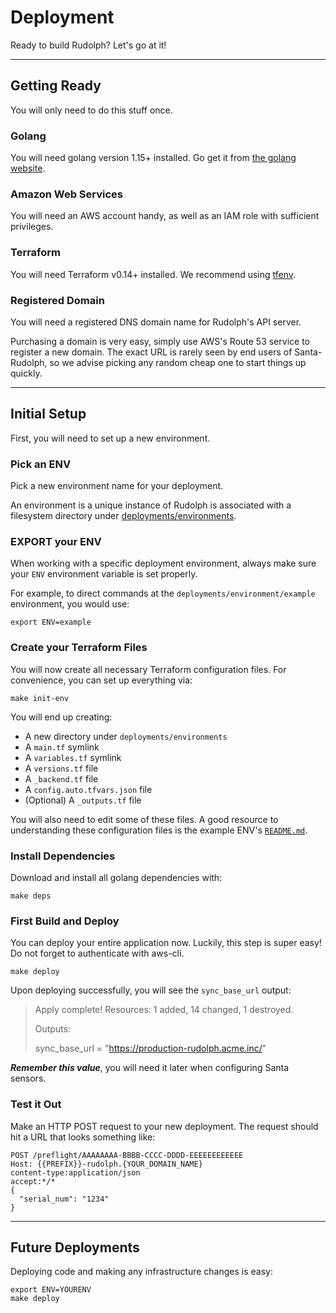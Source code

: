 # Deployment
Ready to build Rudolph? Let's go at it!

---

## Getting Ready
You will only need to do this stuff once.

### Golang
You will need golang version 1.15+ installed. Go get it from [the golang website](https://golang.org/dl/).

### Amazon Web Services
You will need an AWS account handy, as well as an IAM role with sufficient privileges.

### Terraform
You will need Terraform v0.14+ installed. We recommend using [tfenv](https://github.com/tfutils/tfenv).

### Registered Domain
You will need a registered DNS domain name for Rudolph's API server.

Purchasing a domain is very easy, simply use AWS's Route 53 service to register a new domain. The exact URL
is rarely seen by end users of Santa-Rudolph, so we advise picking any random cheap one to start things up quickly.

---

## Initial Setup
First, you will need to set up a new environment.

### Pick an ENV
Pick a new environment name for your deployment.

An environment is a unique instance of Rudolph is associated with a filesystem directory under [deployments/environments](/deployments/environments/).

### EXPORT your ENV
When working with a specific deployment environment, always make sure your `ENV` environment variable is set
properly.

For example, to direct commands at the `deployments/environment/example` environment, you would use:

```
export ENV=example
```

### Create your Terraform Files
You will now create all necessary Terraform configuration files. For convenience, you can set up everything via:

```
make init-env
```

You will end up creating:

* A new directory under `deployments/environments`
* A `main.tf` symlink
* A `variables.tf` symlink
* A `versions.tf` file
* A `_backend.tf` file
* A `config.auto.tfvars.json` file
* (Optional) A `_outputs.tf` file

You will also need to edit some of these files. A good resource to understanding these configuration files
is the example ENV's [`README.md`](/deployments/environments/example/README.md).


### Install Dependencies
Download and install all golang dependencies with:

```
make deps
```

### First Build and Deploy
You can deploy your entire application now. Luckily, this step is super easy! Do not forget to authenticate with aws-cli.

```
make deploy
```

Upon deploying successfully, you will see the `sync_base_url` output:

> Apply complete! Resources: 1 added, 14 changed, 1 destroyed.
>
> Outputs:
>
> sync_base_url = "https://production-rudolph.acme.inc/"

**_Remember this value_**, you will need it later when configuring Santa sensors.


### Test it Out
Make an HTTP POST request to your new deployment. The request should hit a URL that looks something like:

```
POST /preflight/AAAAAAAA-BBBB-CCCC-DDDD-EEEEEEEEEEEE
Host: {{PREFIX}}-rudolph.{YOUR_DOMAIN_NAME}
content-type:application/json
accept:*/*
{
  "serial_num": "1234"
}
```

---

## Future Deployments
Deploying code and making any infrastructure changes is easy:

```
export ENV=YOURENV
make deploy
```
